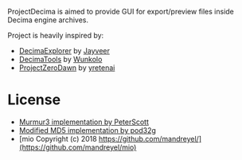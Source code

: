 ProjectDecima is aimed to provide GUI for export/preview files inside Decima engine archives.

Project is heavily inspired by:
* [DecimaExplorer](https://github.com/Jayveer/Decima-Explorer) by [Jayveer](https://github.com/Jayveer)
* [DecimaTools](https://github.com/Wunkolo/DecimaTools) by [Wunkolo](https://github.com/Wunkolo)
* [ProjectZeroDawn](https://github.com/yretenai/ProjectZeroDawn) by [yretenai](https://github.com/yretenai)



# License

* [Murmur3 implementation by PeterScott](https://github.com/PeterScott/murmur3/blob/master/murmur3.c)
* [Modified MD5 implementation by pod32g](https://github.com/pod32g/MD5/blob/master/md5.c)
* [mio Copyright (c) 2018 https://github.com/mandreyel/](https://github.com/mandreyel/mio)
